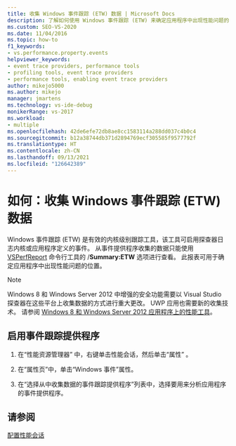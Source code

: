 ```yaml
---
title: 收集 Windows 事件跟踪 (ETW) 数据 | Microsoft Docs
description: 了解如何使用 Windows 事件跟踪 (ETW) 来确定应用程序中出现性能问题的位置。 可以通过 VSPerfReport.exe 查看数据。
ms.custom: SEO-VS-2020
ms.date: 11/04/2016
ms.topic: how-to
f1_keywords:
- vs.performance.property.events
helpviewer_keywords:
- event trace providers, performance tools
- profiling tools, event trace providers
- performance tools, enabling event trace providers
author: mikejo5000
ms.author: mikejo
manager: jmartens
ms.technology: vs-ide-debug
monikerRange: vs-2017
ms.workload:
- multiple
ms.openlocfilehash: 42de6efe72db8ae8cc1583114a288dd037c4b0c4
ms.sourcegitcommit: b12a38744db371d2894769ecf305585f9577792f
ms.translationtype: HT
ms.contentlocale: zh-CN
ms.lasthandoff: 09/13/2021
ms.locfileid: "126642389"
---
```

# <a name="how-to-collect-event-tracing-for-windows-etw-data"></a>如何：收集 Windows 事件跟踪 (ETW) 数据

Windows 事件跟踪 (ETW) 是有效的内核级别跟踪工具，该工具可启用探查器日志内核或应用程序定义的事件。 从事件提供程序收集的数据只能使用 [VSPerfReport](../profiling/vsperfreport.md) 命令行工具的 /**Summary:ETW** 选项进行查看。 此报表可用于确定应用程序中出现性能问题的位置。

> [!NOTE]
> Windows 8 和 Windows Server 2012 中增强的安全功能需要以 Visual Studio 探查器在这些平台上收集数据的方式进行重大更改。 UWP 应用也需要新的收集技术。 请参阅 [Windows 8 和 Windows Server 2012 应用程序上的性能工具](../profiling/performance-tools-on-windows-8-and-windows-server-2012-applications.md)。

## <a name="to-enable-event-trace-providers"></a>启用事件跟踪提供程序

1. 在“性能资源管理器” 中，右键单击性能会话，然后单击“属性” 。

2. 在“属性页”中，单击“Windows 事件”属性。

3. 在“选择从中收集数据的事件跟踪提供程序”列表中，选择要用来分析应用程序的事件提供程序。

## <a name="see-also"></a>请参阅

[配置性能会话](../profiling/configuring-performance-sessions.md)
